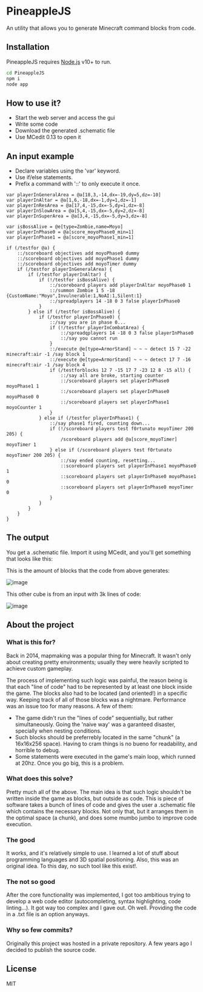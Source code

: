 # PineappleJS
An utility that allows you to generate Minecraft command blocks from code.

## Installation

PineappleJS requires [Node.js](https://nodejs.org/) v10+ to run.
```sh
cd PineappleJS
npm i
node app
```

## How to use it?
- Start the web server and access the gui
- Write some code
- Download the generated .schematic file
- Use MCedit 0.13 to open it

## An input example

- Declare variables using the 'var' keyword.
- Use if/else statements. 
- Prefix a command with '::' to only execute it once.

```
var playerInGeneralArea = @a[18,3,-14,dx=-19,dy=5,dz=-10]
var playerInAltar = @a[1,6,-18,dx=-1,dy=1,dz=-1]
var playerInResArea = @a[17,4,-15,dx=-5,dy=1,dz=-8]
var playerInSlowArea = @a[5,4,-15,dx=-5,dy=2,dz=-8]
var playerInSuperArea = @a[3,4,-15,dx=-5,dy=3,dz=-8]

var isBossAlive = @e[type=Zombie,name=Moyo]
var playerInPhase0 = @a[score_moyoPhase0_min=1]
var playerInPhase1 = @a[score_moyoPhase1_min=1]

if (/testfor @a) {
	::/scoreboard objectives add moyoPhase0 dummy
	::/scoreboard objectives add moyoPhase1 dummy
	::/scoreboard objectives add moyoTimer dummy
	if (/testfor playerInGeneralArea) {
		if (/testfor playerInAltar) {
			if (!/testfor isBossAlive) {
				::/scoreboard players add playerInAltar moyoPhase0 1
				::/summon Zombie 1 5 -18 {CustomName:"Moyo",Invulnerable:1,NoAI:1,Silent:1}
				::/spreadplayers 14 -18 0 3 false playerInPhase0
			} 
		} else if (/testfor isBossAlive) {
			if (/testfor playerInPhase0) {
				::/say you are in phase 0...
				if (!/testfor playerInCombatArea) {
					::/spreadqplayers 14 -18 0 3 false playerInPhase0
					::/say you cannot run
				}
				::/execute @e[type=ArmorStand] ~ ~ ~ detect 15 7 -22 minecraft:air -1 /say block 1
				::/execute @e[type=ArmorStand] ~ ~ ~ detect 17 7 -16 minecraft:air -1 /say block 4
				if (/testforblocks 12 7 -15 17 7 -23 12 8 -15 all) {
					::/say all are broke, starting counter
					::/scoreboard players set playerInPhase0 moyoPhase1 1
					::/scoreboard players set playerInPhase0 moyoPhase0 0
					::/scoreboard players set playerInPhase1 moyoCounter 1
				}
			} else if (/testfor playerInPhase1) {
				::/say phase1 fired, counting down...
				if (!/scoreboard players test f0rtunato moyoTimer 200 205) {
					/scoreboard players add @a[score_moyoTimer] moyoTimer 1				
				} else if (/scoreboard players test f0rtunato moyoTimer 200 205) {
					::/say ended counting, resetting...
					::scoreboard players set playerInPhase1 moyoPhase0 1
					::scoreboard players set playerInPhase0 moyoPhase1 0
					::scoreboard players set playerInPhase0 moyoTimer 0
				}
			}
		}
	}
}
```

## The output

You get a .schematic file. Import it using MCedit, and you'll get something that looks like this:

This is the amount of blocks that the code from above generates:

![image](https://github.com/frotunato/PineappleJS/assets/5445756/9c4161c3-8c7f-495e-b8b4-7bf41a36f63e)

This other cube is from an input with 3k lines of code:

![image](https://github.com/frotunato/PineappleJS/assets/5445756/158622da-b8a9-479b-bb15-a20b92f8d8bb)


## About the project

### What is this for?

Back in 2014, mapmaking was a popular thing for Minecraft. It wasn't only about creating pretty environments; usually they were heavily scripted to achieve custom gameplay.

The process of implementing such logic was painful, the reason being is that each "line of code" had to be represented by at least one block inside the game. The blocks also had to be located (and oriented!) in a specific way. Keeping track of all of those blocks was a nightmare. Performance was an issue too for many reasons. A few of them:

- The game didn't run the "lines of code" sequentially, but rather simultaneously. Going the 'naive way' was a garanteed disaster, specially when nesting conditions.
- Such blocks should be preferrebly located in the same "chunk" (a 16x16x256 space). Having to cram things is no bueno for readability, and horrible to debug.
- Some statements were executed in the game's main loop, which runned at 20hz. Once you go big, this is a problem.


### What does this solve?
Pretty much all of the above. The main idea is that such logic shouldn't be written inside the game as blocks, but outside as code. This is piece of software takes a bunch of lines of code and gives the user a .schematic file which contains the necessary blocks. Not only that, but it arranges them in the optimal space (a chunk), and does some mumbo jumbo to improve code execution.

### The good
It works, and it's relatively simple to use. I learned a lot of stuff about programming languages and 3D spatial positioning. Also, this was an original idea. To this day, no such tool like this exist!. 

### The not so good
After the core functionality was implemented, I got too ambitious trying to develop a web code editor (autocompleting, syntax highlighting, code linting...). It got way too complex and I gave out. Oh well. Providing the code in a .txt file is an option anyways.

### Why so few commits?
Originally this project was hosted in a private repository. A few years ago I decided to publish the source code.

## License

MIT
